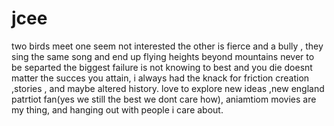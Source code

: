 # jcee
two birds meet one seem not interested the other is fierce and a bully , they sing the same song and end up flying heights beyond mountains never to be separted
the biggest failure is not knowing to best and you die doesnt matter the succes you attain, i always had the knack for friction creation ,stories , and maybe altered history. love to explore new ideas ,new england patrtiot fan(yes we still the best we dont care how), aniamtiom movies are my thing, and hanging out with people i care about.
